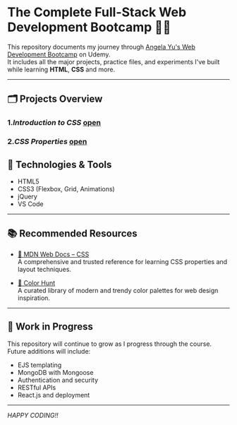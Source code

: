 # The Complete Full-Stack Web Development Bootcamp 🧑‍💻

This repository documents my journey through [Angela Yu's Web Development Bootcamp]([https://www.udemy.com/course/the-complete-web-development-bootcamp/]) on Udemy.  
It includes all the major projects, practice files, and experiments I've built while learning **HTML**, **CSS** and more.

---

## 🗂️ Projects Overview

### 1.*Introduction to CSS* [open](https://github.com/Shreya-Sikder/Udemy-WebDevelopment/tree/main/Basics%20of%20CSS)
### 2.*CSS Properties* [open](https://github.com/Shreya-Sikder/Udemy-WebDevelopment/tree/main/CSS%20Properties)

## 🧰 Technologies & Tools

- HTML5  
- CSS3 (Flexbox, Grid, Animations)  
- jQuery  
- VS Code  

---

## 📚 Recommended Resources

- [📘 MDN Web Docs – CSS](https://developer.mozilla.org/en-US/docs/Web/CSS)  
  A comprehensive and trusted reference for learning CSS properties and layout techniques.

- [🎨 Color Hunt](https://colorhunt.co/)  
  A curated library of modern and trendy color palettes for web design inspiration.

---

## 🚀 Work in Progress

This repository will continue to grow as I progress through the course.  
Future additions will include:
- EJS templating
- MongoDB with Mongoose
- Authentication and security
- RESTful APIs
- React.js and deployment

---
*HAPPY CODING!!*
